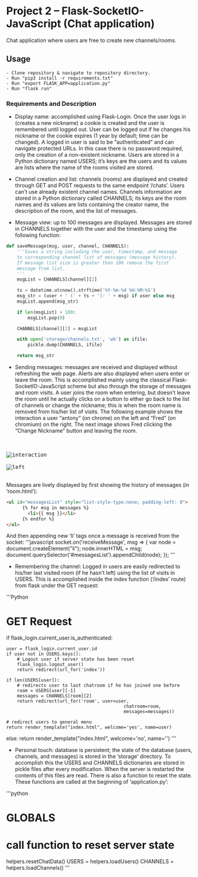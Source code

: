 # Project 2 – Flask-SocketIO-JavaScript (Chat application)

Chat application where users are free to create new channels/rooms.

## Usage

    - Clone repository & navigate to repository directory.
    - Run "pip3 install -r requirements.txt"
    - Run "export FLASK_APP=application.py"
    - Run "flask run"

### Requirements and Description

- Display name: accomplished using Flask-Login. Once the user logs in (creates a new nickname) a cookie is created and the user is remembered until logged out. User can be logged out if he changes his nickname or the cookie expires (1 year by default; time can be changed). A logged in user is said to be “authenticated” and can navigate protected URLs. In this case there is no password required, only the creation of a non-existent nickname. Users are stored in a Python dictionary named USERS; it’s keys are the users and its values are lists where the name of the rooms visited are stored.

-  Channel creation and list: channels (rooms) are displayed and created through GET and POST requests to the same endpoint ‘/chats’. Users can’t use already existent channel names. Channels information are stored in a Python dictionary called CHANNELS; its keys are the room names and its values are lists containing the creator name, the description of the room, and the list of messages.

- Message view: up to 100 messages are displayed. Messages are stored in CHANNELS together with the user and the timestamp using the following function:
```python
def saveMessage(msg, user, channel, CHANNELS):
    '''Saves a string including the user, timestamp, and message
    to corresponding channel list of messages (message history).
    If message list size is greater than 100 remove the first
    message from list.
    '''
    msgList = CHANNELS[channel][2]

    ts = datetime.utcnow().strftime('%Y-%m-%d %H:%M:%S')
    msg_str = (user + ' (' + ts + '): ' + msg) if user else msg
    msgList.append(msg_str)

    if len(msgList) > 100:
        msgList.pop(0)

    CHANNELS[channel][2] = msgList

    with open('storage/channels.txt', 'wb') as ifile:
        pickle.dump(CHANNELS, ifile)

    return msg_str
```

- Sending messages: messages are received and displayed without refreshing the web page. Alerts are also displayed when users enter or leave the room. This is accomplished mainly using the classical Flask-SocketIO-JavaScript scheme but also through the storage of messages and room visits. A user joins the room when entering, but doesn’t leave the room until he actually clicks on a button to either go back to the list of channels or change the nickname; this is when the room name is removed from his/her list of visits. The following example shows the interaction a user “antony” (on chrome) on the left and “Fred” (on chromium) on the right. The next image shows Fred clicking the “Change Nickname” button and leaving the room.

<br /><br />
<kbd>![interaction](https://github.com/PyAntony/project2-PyAntony/blob/master/images/interaction.png)</kbd>
<br /><br />
<kbd>![left](https://github.com/PyAntony/project2-PyAntony/blob/master/images/left.png)</kbd>
<br /><br />

Messages are lively displayed by first showing the history of messages (in ‘room.html’):
```html
<ul id="messagesList" style="list-style-type:none; padding-left: 0">
      {% for msg in messages %}
        <li>{{ msg }}</li>
      {% endfor %}
</ul>
```

And then appending new ‘li’ tags once a message is received from the socket:
‘’’javascript
socket.on('receiveMessage', msg => {
          var node = document.createElement("li");
          node.innerHTML = msg;
          document.querySelector('#messagesList').appendChild(node);
});
'''

- Remembering the channel: Logged in users are easily redirected to his/her last visited room (if he hasn’t left) using the list of visits in USERS. This is accomplished inside the index function (‘/index’ route) from flask under the GET request:

'''Python
# GET Request
if flask_login.current_user.is_authenticated:

    user = flask_login.current_user.id
    if user not in USERS.keys():
        # Logout user if server state has been reset
        flask_login.logout_user()
        return redirect(url_for('index'))

    if len(USERS[user]):
        # redirects user to last chatroom if he has joined one before
        room = USERS[user][-1]
        messages = CHANNELS[room][2]
        return redirect(url_for('room', user=user,
                                            	chatroom=room,
                                            	messages=messages))

    # redirect users to general menu
    return render_template("index.html", welcome='yes', name=user)

else:
    return render_template("index.html", welcome='no', name='')
'''

- Personal touch: database is persistent; the state of the database (users, channels, and messages) is stored in the ‘storage’ directory. To accomplish this the USERS and CHANNELS dictionaries are stored in pickle files after every modification. When the server is restarted the contents of this files are read. There is also a function to reset the state. These functions are called at the beginning of ‘application.py’:

'''python
# GLOBALS
# call function to reset server state
helpers.resetChatData()
USERS = helpers.loadUsers()
CHANNELS = helpers.loadChannels()
'''

